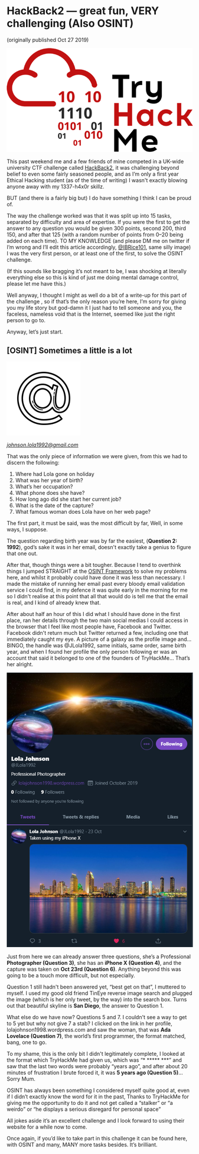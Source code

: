 # HackBack2 — great fun, VERY challenging (Also OSINT)

(originally published Oct 27 2019)

![tryhackme logo](media/THMLogo.png)

This past weekend me and a few friends of mine competed in a UK-wide university CTF challenge called [HackBack2](https://tryhackme.com/room/hackback2), it was challenging beyond belief to even some fairly seasoned people, and as I’m only a first year Ethical Hacking student (as of the time of writing) I wasn't exactly blowing anyone away with my 1337-h4x0r skillz.

BUT (and there is a fairly big but) I do have something I think I can be proud of.

The way the challenge worked was that it was split up into 15 tasks, separated by difficulty and area of expertise. If you were the first to get the answer to any question you would be given 300 points, second 200, third 150, and after that 125 (with a random number of points from 0–20 being added on each time). TO MY KNOWLEDGE (and please DM me on twitter if I’m wrong and I’ll edit this article accordingly, [@IBRice101](https://twitter.com/IBRice101), same silly image) I was the very first person, or at least one of the first, to solve the OSINT challenge.

(If this sounds like bragging it’s not meant to be, I was shocking at literally everything else so this is kind of just me doing mental damage control, please let me have this.)

Well anyway, I thought I might as well do a bit of a write-up for this part of the challenge , so if that’s the only reason you’re here, I’m sorry for giving you my life story but god-damn it I just had to tell someone and you, the faceless, nameless void that is the Internet, seemed like just the right person to go to.

Anyway, let’s just start.

## \[OSINT\] Sometimes a little is a lot

![At symbol](media/AtSymbol.png)

*johnson.lola1992@gmail.com*

That was the only piece of information we were given, from this we had to discern the following:

1. Where had Lola gone on holiday
2. What was her year of birth?
3. What’s her occupation?
4. What phone does she have?
5. How long ago did she start her current job?
6. What is the date of the capture?
7. What famous woman does Lola have on her web page?

The first part, it must be said, was the most difficult by far, Well, in some ways, I suppose.

The question regarding birth year was by far the easiest, (**Question 2: 1992**), god’s sake it was in her email, doesn't exactly take a genius to figure that one out.

After that, though things were a bit tougher. Because I tend to overthink things I jumped STRAIGHT at the [OSINT Framework](https://osintframework.com/) to solve my problems here, and whilst it probably could have done it was less than necessary. I made the mistake of running her email past every bloody email validation service I could find, in my defence it was quite early in the morning for me so I didn't realise at this point that all that would do is tell me that the email is real, and I kind of already knew that.

After about half an hour of this I did what I should have done in the first place, ran her details through the two main social medias I could access in the browser that I feel like most people have, Facebook and Twitter. Facebook didn't return much but Twitter returned a few, including one that immediately caught my eye. A picture of a galaxy as the profile image and… BINGO, the handle was @JLola1992, same initials, same order, same birth year, and when I found her profile the only person following er was an account that said it belonged to one of the founders of TryHackMe… That’s her alright.

![Her twitter page with one, lonely tweet](media/JLola1992Twitter.png)

Just from here we can already answer three questions, she’s a Professional **Photographer (Question 3)**, she has an **iPhone X (Question 4)**, and the capture was taken on **Oct 23rd (Question 6)**. Anything beyond this was going to be a touch more difficult, but not especially.

Question 1 still hadn't been answered yet, “best get on that”, I muttered to myself. I used my good old friend TinEye reverse image search and plugged the image (which is her only tweet, by the way) into the search box. Turns out that beautiful skyline is **San Diego**, the answer to Question 1.

What else do we have now? Questions 5 and 7. I couldn't see a way to get to 5 yet but why not give 7 a stab? I clicked on the link in her profile, lolajohnson1998.wordpress.com and saw the woman, that was **Ada Lovelace (Question 7)**, the world’s first programmer, the format matched, bang, one to go.

To my shame, this is the only bit I didn't legitimately complete, I looked at the format which TryHackMe had given us, which was “\* \*\*\*\*\* \*\*\*” and saw that the last two words were probably “years ago”, and after about 20 minutes of frustration I brute forced it, it was **5 years ago (Question 5)**… Sorry Mum.

OSINT has always been something I considered myself quite good at, even if I didn’t exactly know the word for it in the past, Thanks to TryHackMe for giving me the opportunity to do it and not get called a “stalker” or “a weirdo” or “he displays a serious disregard for personal space”

All jokes aside it’s an excellent challenge and I look forward to using their website for a while now to come.

Once again, if you’d like to take part in this challenge it can be found here, with OSINT and many, MANY more tasks besides. It’s brilliant.
